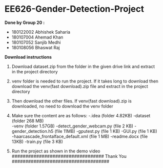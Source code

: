 # EE626-Gender-Detection-Project

**Done by Group 20 :**
- 180122002 Abhishek Saharia <br />
- 180107004 Ahemad Khan <br />
- 180107052 Sanjib Medhi <br />
- 180108056 Bhaswat Raj <br />
 
**Download instructions**
1. Download dataset.zip from the folder in the given drive link and extract in the project directory

2. venv folder is needed to run the project. If it takes long to download then download the 
    venv(fast download).zip file and extract in the project directory 

3. Then download the other files. If venv(fast download).zip is downloaded, no need to download 
     the venv folder

4. Make sure the content are as follows:
   -.idea                                                         (folder 4.82KB)
   -dataset                                                       (folder 268 MB)  
   -venv                                                          (folder 1.57GB)
   -detect_gender_webcam.py                                       (file 2 KB)
   -gender_detection.h5                                           (file 11MB)
   -gputest.py                                                    (file 1 KB)
   -GUI.py                                                        (file 1 KB)
   -haarcascade_frontalface_default.xml                           (file 1 MB)
   -readme.docx                                                   (file 13KB)
   -train.py                                                      (file 3 KB)
 
4. Run the project as shown in the demo video
################################## Thank You ####################################
